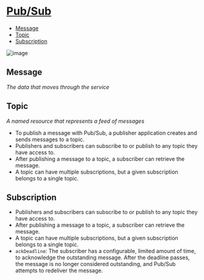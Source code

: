 # [Pub/Sub](https://cloud.google.com/pubsub/docs/overview)
- [Message](#message)
- [Topic](#topic)
- [Subscription](#subscription)

![image](https://github.com/vanessaaleung/data-science-notes/assets/24954551/09278dfb-f810-48f8-a977-8e34fd3fe1b9)

## Message
_The data that moves through the service_

## Topic
_A named resource that represents a feed of messages_
- To publish a message with Pub/Sub, a publisher application creates and sends messages to a topic.
- Publishers and subscribers can subscribe to or publish to any topic they have access to.
- After publishing a message to a topic, a subscriber can retrieve the message.
- A topic can have multiple subscriptions, but a given subscription belongs to a single topic.

## Subscription
- Publishers and subscribers can subscribe to or publish to any topic they have access to.
- After publishing a message to a topic, a subscriber can retrieve the message.
- A topic can have multiple subscriptions, but a given subscription belongs to a single topic.
- `ackDeadline`: The subscriber has a configurable, limited amount of time, to acknowledge the outstanding message. After the deadline passes, the message is no longer considered outstanding, and Pub/Sub attempts to redeliver the message.

